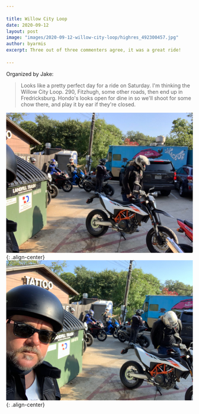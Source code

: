 ```yaml
---

title: Willow City Loop
date: 2020-09-12
layout: post
image: "images/2020-09-12-willow-city-loop/highres_492300457.jpg"
author: byarmis
excerpt: Three out of three commenters agree, it was a great ride!

---
```


Organized by Jake:

> Looks like a pretty perfect day for a ride on Saturday. I'm thinking the Willow City Loop. 290, Fitzhugh, some other roads, then end up in Fredricksburg. Hondo's looks open for dine in so we'll shoot for some chow there, and play it by ear if they're closed.

![center-aligned-image](/images/2020-09-12-willow-city-loop/highres_492300454.jpg){: .align-center}
![center-aligned-image](/images/2020-09-12-willow-city-loop/highres_492300459.jpg){: .align-center}

